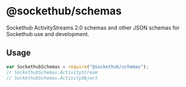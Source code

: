 # @sockethub/schemas

Sockethub ActivityStreams 2.0 schemas and other JSON schemas for Sockethub use
and development.

## Usage

```javascript
var SockethubSchemas = require("@sockethub/schemas");
// SockethubSchemas.ActivityStream
// SockethubSchemas.ActivityObject
```
